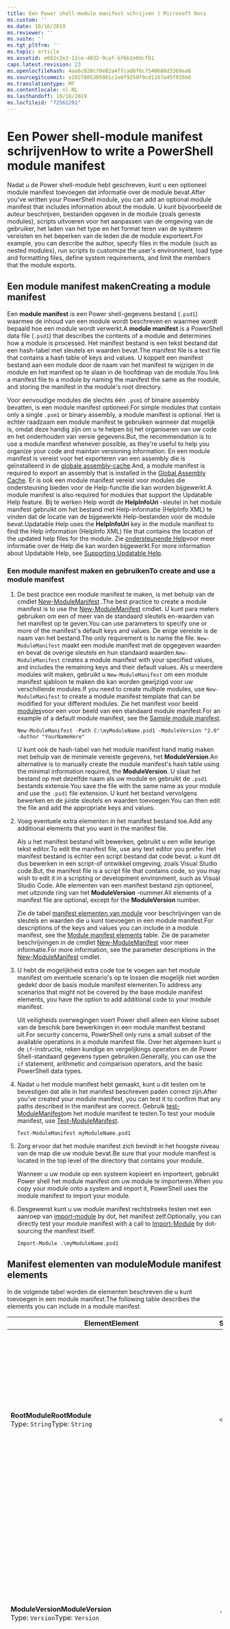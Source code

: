 ```yaml
---
title: Een Power shell-module manifest schrijven | Microsoft Docs
ms.custom: ''
ms.date: 10/16/2019
ms.reviewer: ''
ms.suite: ''
ms.tgt_pltfrm: ''
ms.topic: article
ms.assetid: e082c2e3-12ce-4032-9caf-bf6b2e0dcf81
caps.latest.revision: 23
ms.openlocfilehash: 4aa6c020cf0e82a4ffcad6f6c7540688d3369aa6
ms.sourcegitcommit: e1027805385081c2e6f9250f9cd1167a45f035b0
ms.translationtype: MT
ms.contentlocale: nl-NL
ms.lasthandoff: 10/18/2019
ms.locfileid: "72561291"
---
```

# <a name="how-to-write-a-powershell-module-manifest"></a><span data-ttu-id="08647-102">Een Power shell-module manifest schrijven</span><span class="sxs-lookup"><span data-stu-id="08647-102">How to write a PowerShell module manifest</span></span>

<span data-ttu-id="08647-103">Nadat u de Power shell-module hebt geschreven, kunt u een optioneel module manifest toevoegen dat informatie over de module bevat.</span><span class="sxs-lookup"><span data-stu-id="08647-103">After you've written your PowerShell module, you can add an optional module manifest that includes information about the module.</span></span> <span data-ttu-id="08647-104">U kunt bijvoorbeeld de auteur beschrijven, bestanden opgeven in de module (zoals geneste modules), scripts uitvoeren voor het aanpassen van de omgeving van de gebruiker, het laden van het type en het format teren van de systeem vereisten en het beperken van de leden die de module exporteert.</span><span class="sxs-lookup"><span data-stu-id="08647-104">For example, you can describe the author, specify files in the module (such as nested modules), run scripts to customize the user's environment, load type and formatting files, define system requirements, and limit the members that the module exports.</span></span>

## <a name="creating-a-module-manifest"></a><span data-ttu-id="08647-105">Een module manifest maken</span><span class="sxs-lookup"><span data-stu-id="08647-105">Creating a module manifest</span></span>

<span data-ttu-id="08647-106">Een **module manifest** is een Power shell-gegevens bestand (`.psd1`) waarmee de inhoud van een module wordt beschreven en waarmee wordt bepaald hoe een module wordt verwerkt.</span><span class="sxs-lookup"><span data-stu-id="08647-106">A **module manifest** is a PowerShell data file (`.psd1`) that describes the contents of a module and determines how a module is processed.</span></span> <span data-ttu-id="08647-107">Het manifest bestand is een tekst bestand dat een hash-tabel met sleutels en waarden bevat.</span><span class="sxs-lookup"><span data-stu-id="08647-107">The manifest file is a text file that contains a hash table of keys and values.</span></span> <span data-ttu-id="08647-108">U koppelt een manifest bestand aan een module door de naam van het manifest te wijzigen in de module en het manifest op te slaan in de hoofdmap van de module.</span><span class="sxs-lookup"><span data-stu-id="08647-108">You link a manifest file to a module by naming the manifest the same as the module, and storing the manifest in the module's root directory.</span></span>

<span data-ttu-id="08647-109">Voor eenvoudige modules die slechts één `.psm1` of binaire assembly bevatten, is een module manifest optioneel.</span><span class="sxs-lookup"><span data-stu-id="08647-109">For simple modules that contain only a single `.psm1` or binary assembly, a module manifest is optional.</span></span> <span data-ttu-id="08647-110">Het is echter raadzaam een module manifest te gebruiken wanneer dat mogelijk is, omdat deze handig zijn om u te helpen bij het organiseren van uw code en het onderhouden van versie gegevens.</span><span class="sxs-lookup"><span data-stu-id="08647-110">But, the recommendation is to use a module manifest whenever possible, as they're useful to help you organize your code and maintain versioning information.</span></span> <span data-ttu-id="08647-111">En een module manifest is vereist voor het exporteren van een assembly die is geïnstalleerd in de [globale assembly-cache](/dotnet/framework/app-domains/gac).</span><span class="sxs-lookup"><span data-stu-id="08647-111">And, a module manifest is required to export an assembly that is installed in the [Global Assembly Cache](/dotnet/framework/app-domains/gac).</span></span> <span data-ttu-id="08647-112">Er is ook een module manifest vereist voor modules die ondersteuning bieden voor de Help-functie die kan worden bijgewerkt.</span><span class="sxs-lookup"><span data-stu-id="08647-112">A module manifest is also required for modules that support the Updatable Help feature.</span></span> <span data-ttu-id="08647-113">Bij te werken Help wordt de **HelpInfoUri** -sleutel in het module manifest gebruikt om het bestand met Help-informatie (HelpInfo XML) te vinden dat de locatie van de bijgewerkte Help-bestanden voor de module bevat.</span><span class="sxs-lookup"><span data-stu-id="08647-113">Updatable Help uses the **HelpInfoUri** key in the module manifest to find the Help information (HelpInfo XML) file that contains the location of the updated help files for the module.</span></span> <span data-ttu-id="08647-114">Zie [ondersteunende Help](./supporting-updatable-help.md)voor meer informatie over de Help die kan worden bijgewerkt.</span><span class="sxs-lookup"><span data-stu-id="08647-114">For more information about Updatable Help, see [Supporting Updatable Help](./supporting-updatable-help.md).</span></span>

### <a name="to-create-and-use-a-module-manifest"></a><span data-ttu-id="08647-115">Een module manifest maken en gebruiken</span><span class="sxs-lookup"><span data-stu-id="08647-115">To create and use a module manifest</span></span>

1. <span data-ttu-id="08647-116">De best practice een module manifest te maken, is met behulp van de cmdlet [New-ModuleManifest](/powershell/module/Microsoft.PowerShell.Core/New-ModuleManifest) .</span><span class="sxs-lookup"><span data-stu-id="08647-116">The best practice to create a module manifest is to use the [New-ModuleManifest](/powershell/module/Microsoft.PowerShell.Core/New-ModuleManifest) cmdlet.</span></span> <span data-ttu-id="08647-117">U kunt para meters gebruiken om een of meer van de standaard sleutels en-waarden van het manifest op te geven.</span><span class="sxs-lookup"><span data-stu-id="08647-117">You can use parameters to specify one or more of the manifest's default keys and values.</span></span> <span data-ttu-id="08647-118">De enige vereiste is de naam van het bestand.</span><span class="sxs-lookup"><span data-stu-id="08647-118">The only requirement is to name the file.</span></span> <span data-ttu-id="08647-119">`New-ModuleManifest` maakt een module manifest met de opgegeven waarden en bevat de overige sleutels en hun standaard waarden.</span><span class="sxs-lookup"><span data-stu-id="08647-119">`New-ModuleManifest` creates a module manifest with your specified values, and includes the remaining keys and their default values.</span></span> <span data-ttu-id="08647-120">Als u meerdere modules wilt maken, gebruikt u `New-ModuleManifest` om een module manifest sjabloon te maken die kan worden gewijzigd voor uw verschillende modules.</span><span class="sxs-lookup"><span data-stu-id="08647-120">If you need to create multiple modules, use `New-ModuleManifest` to create a module manifest template that can be modified for your different modules.</span></span> <span data-ttu-id="08647-121">Zie het manifest voor beeld [modules](#sample-module-manifest)voor een voor beeld van een standaard module manifest.</span><span class="sxs-lookup"><span data-stu-id="08647-121">For an example of a default module manifest, see the [Sample module manifest](#sample-module-manifest).</span></span>

   `New-ModuleManifest -Path C:\myModuleName.psd1 -ModuleVersion "2.0" -Author "YourNameHere"`

   <span data-ttu-id="08647-122">U kunt ook de hash-tabel van het module manifest hand matig maken met behulp van de minimale vereiste gegevens, het **ModuleVersion**.</span><span class="sxs-lookup"><span data-stu-id="08647-122">An alternative is to manually create the module manifest's hash table using the minimal information required, the **ModuleVersion**.</span></span> <span data-ttu-id="08647-123">U slaat het bestand op met dezelfde naam als uw module en gebruikt de `.psd1` bestands extensie.</span><span class="sxs-lookup"><span data-stu-id="08647-123">You save the file with the same name as your module and use the `.psd1` file extension.</span></span> <span data-ttu-id="08647-124">U kunt het bestand vervolgens bewerken en de juiste sleutels en waarden toevoegen.</span><span class="sxs-lookup"><span data-stu-id="08647-124">You can then edit the file and add the appropriate keys and values.</span></span>

1. <span data-ttu-id="08647-125">Voeg eventuele extra elementen in het manifest bestand toe.</span><span class="sxs-lookup"><span data-stu-id="08647-125">Add any additional elements that you want in the manifest file.</span></span>

   <span data-ttu-id="08647-126">Als u het manifest bestand wilt bewerken, gebruikt u een wille keurige tekst editor.</span><span class="sxs-lookup"><span data-stu-id="08647-126">To edit the manifest file, use any text editor you prefer.</span></span> <span data-ttu-id="08647-127">Het manifest bestand is echter een script bestand dat code bevat. u kunt dit dus bewerken in een script-of ontwikkel omgeving, zoals Visual Studio code.</span><span class="sxs-lookup"><span data-stu-id="08647-127">But, the manifest file is a script file that contains code, so you may wish to edit it in a scripting or development environment, such as Visual Studio Code.</span></span> <span data-ttu-id="08647-128">Alle elementen van een manifest bestand zijn optioneel, met uitzonde ring van het **ModuleVersion** -nummer.</span><span class="sxs-lookup"><span data-stu-id="08647-128">All elements of a manifest file are optional, except for the **ModuleVersion** number.</span></span>

   <span data-ttu-id="08647-129">Zie de tabel [manifest elementen van module](#module-manifest-elements) voor beschrijvingen van de sleutels en waarden die u kunt toevoegen in een module manifest.</span><span class="sxs-lookup"><span data-stu-id="08647-129">For descriptions of the keys and values you can include in a module manifest, see the [Module manifest elements](#module-manifest-elements) table.</span></span> <span data-ttu-id="08647-130">Zie de parameter beschrijvingen in de cmdlet [New-ModuleManifest](/powershell/module/Microsoft.PowerShell.Core/New-ModuleManifest) voor meer informatie.</span><span class="sxs-lookup"><span data-stu-id="08647-130">For more information, see the parameter descriptions in the [New-ModuleManifest](/powershell/module/Microsoft.PowerShell.Core/New-ModuleManifest) cmdlet.</span></span>

1. <span data-ttu-id="08647-131">U hebt de mogelijkheid extra code toe te voegen aan het module manifest om eventuele scenario's op te lossen die mogelijk niet worden gedekt door de basis module manifest elementen.</span><span class="sxs-lookup"><span data-stu-id="08647-131">To address any scenarios that might not be covered by the base module manifest elements, you have the option to add additional code to your module manifest.</span></span>

   <span data-ttu-id="08647-132">Uit veiligheids overwegingen voert Power shell alleen een kleine subset van de beschik bare bewerkingen in een module manifest bestand uit.</span><span class="sxs-lookup"><span data-stu-id="08647-132">For security concerns, PowerShell only runs a small subset of the available operations in a module manifest file.</span></span> <span data-ttu-id="08647-133">Over het algemeen kunt u de `if`-instructie, reken kundige en vergelijkings operators en de Power Shell-standaard gegevens typen gebruiken.</span><span class="sxs-lookup"><span data-stu-id="08647-133">Generally, you can use the `if` statement, arithmetic and comparison operators, and the basic PowerShell data types.</span></span>

1. <span data-ttu-id="08647-134">Nadat u het module manifest hebt gemaakt, kunt u dit testen om te bevestigen dat alle in het manifest beschreven paden correct zijn.</span><span class="sxs-lookup"><span data-stu-id="08647-134">After you've created your module manifest, you can test it to confirm that any paths described in the manifest are correct.</span></span> <span data-ttu-id="08647-135">Gebruik [test-ModuleManifest](/powershell/module/Microsoft.PowerShell.Core/Test-ModuleManifest)om het module manifest te testen.</span><span class="sxs-lookup"><span data-stu-id="08647-135">To test your module manifest, use [Test-ModuleManifest](/powershell/module/Microsoft.PowerShell.Core/Test-ModuleManifest).</span></span>

   `Test-ModuleManifest myModuleName.psd1`

1. <span data-ttu-id="08647-136">Zorg ervoor dat het module manifest zich bevindt in het hoogste niveau van de map die uw module bevat.</span><span class="sxs-lookup"><span data-stu-id="08647-136">Be sure that your module manifest is located in the top level of the directory that contains your module.</span></span>

   <span data-ttu-id="08647-137">Wanneer u uw module op een systeem kopieert en importeert, gebruikt Power shell het module manifest om uw module te importeren.</span><span class="sxs-lookup"><span data-stu-id="08647-137">When you copy your module onto a system and import it, PowerShell uses the module manifest to import your module.</span></span>

1. <span data-ttu-id="08647-138">Desgewenst kunt u uw module manifest rechtstreeks testen met een aanroep van [import-module](/powershell/module/Microsoft.PowerShell.Core/Import-Module) by dot, het manifest zelf.</span><span class="sxs-lookup"><span data-stu-id="08647-138">Optionally, you can directly test your module manifest with a call to [Import-Module](/powershell/module/Microsoft.PowerShell.Core/Import-Module) by dot-sourcing the manifest itself.</span></span>

   `Import-Module .\myModuleName.psd1`

## <a name="module-manifest-elements"></a><span data-ttu-id="08647-139">Manifest elementen van module</span><span class="sxs-lookup"><span data-stu-id="08647-139">Module manifest elements</span></span>

<span data-ttu-id="08647-140">In de volgende tabel worden de elementen beschreven die u kunt toevoegen in een module manifest.</span><span class="sxs-lookup"><span data-stu-id="08647-140">The following table describes the elements you can include in a module manifest.</span></span>

|<span data-ttu-id="08647-141">Element</span><span class="sxs-lookup"><span data-stu-id="08647-141">Element</span></span>|<span data-ttu-id="08647-142">Standaardinstelling</span><span class="sxs-lookup"><span data-stu-id="08647-142">Default</span></span>|<span data-ttu-id="08647-143">Beschrijving</span><span class="sxs-lookup"><span data-stu-id="08647-143">Description</span></span>|
|-------------|-------------|-----------------|
|<span data-ttu-id="08647-144">**RootModule**</span><span class="sxs-lookup"><span data-stu-id="08647-144">**RootModule**</span></span><br /> <span data-ttu-id="08647-145">Type: `String`</span><span class="sxs-lookup"><span data-stu-id="08647-145">Type: `String`</span></span>|`<empty string>`|<span data-ttu-id="08647-146">Script module of binair module bestand dat is gekoppeld aan dit manifest.</span><span class="sxs-lookup"><span data-stu-id="08647-146">Script module or binary module file associated with this manifest.</span></span> <span data-ttu-id="08647-147">In eerdere versies van Power shell heet dit element de **ModuleToProcess**.</span><span class="sxs-lookup"><span data-stu-id="08647-147">Previous versions of PowerShell called this element the **ModuleToProcess**.</span></span><br /> <span data-ttu-id="08647-148">Mogelijke typen voor de hoofd module kunnen leeg zijn, waardoor een **manifest** module, de naam van een script module (`.psm1`) of de naam van een binaire module (`.exe` of `.dll`) wordt gemaakt.</span><span class="sxs-lookup"><span data-stu-id="08647-148">Possible types for the root module can be empty, which creates a **Manifest** module, the name of a script module (`.psm1`), or the name of a binary module (`.exe` or `.dll`).</span></span> <span data-ttu-id="08647-149">Als u de naam van een module manifest (`.psd1`) of een script bestand (`.ps1`) in dit element plaatst, treedt er een fout op.</span><span class="sxs-lookup"><span data-stu-id="08647-149">Placing the name of a module manifest (`.psd1`) or a script file (`.ps1`) in this element causes an error.</span></span> <br /> <span data-ttu-id="08647-150">Voorbeeld: `RootModule = 'ScriptModule.psm1'`</span><span class="sxs-lookup"><span data-stu-id="08647-150">Example: `RootModule = 'ScriptModule.psm1'`</span></span>|
|<span data-ttu-id="08647-151">**ModuleVersion**</span><span class="sxs-lookup"><span data-stu-id="08647-151">**ModuleVersion**</span></span><br /> <span data-ttu-id="08647-152">Type: `Version`</span><span class="sxs-lookup"><span data-stu-id="08647-152">Type: `Version`</span></span>|`'0.0.1'`|<span data-ttu-id="08647-153">Het versie nummer van deze module.</span><span class="sxs-lookup"><span data-stu-id="08647-153">Version number of this module.</span></span> <span data-ttu-id="08647-154">Als er geen waarde is opgegeven, gebruikt `New-ModuleManifest` de standaard instelling.</span><span class="sxs-lookup"><span data-stu-id="08647-154">If a value isn't specified, `New-ModuleManifest` uses the default.</span></span> <span data-ttu-id="08647-155">De teken reeks moet kunnen worden geconverteerd naar het type `Version` bijvoorbeeld `#.#.#.#.#`.</span><span class="sxs-lookup"><span data-stu-id="08647-155">The string must be able to convert to the type `Version` for example `#.#.#.#.#`.</span></span> <span data-ttu-id="08647-156">`Import-Module` laadt de eerste module die wordt gevonden op de **$PSModulePath** die overeenkomt met de naam en heeft ten minste als hoge a **ModuleVersion**, als de para meter **MinimumVersion** .</span><span class="sxs-lookup"><span data-stu-id="08647-156">`Import-Module` loads the first module it finds on the **$PSModulePath** that matches the name, and has at least as high a **ModuleVersion**, as the **MinimumVersion** parameter.</span></span> <span data-ttu-id="08647-157">Als u een specifieke versie wilt importeren, gebruikt u de para meter **RequiredVersion** van de `Import-Module`-cmdlet.</span><span class="sxs-lookup"><span data-stu-id="08647-157">To import a specific version, use the `Import-Module` cmdlet's **RequiredVersion** parameter.</span></span><br /> <span data-ttu-id="08647-158">Voorbeeld: `ModuleVersion = '1.0'`</span><span class="sxs-lookup"><span data-stu-id="08647-158">Example: `ModuleVersion = '1.0'`</span></span>|
|<span data-ttu-id="08647-159">**GPT**</span><span class="sxs-lookup"><span data-stu-id="08647-159">**GUID**</span></span><br /> <span data-ttu-id="08647-160">Type: `GUID`</span><span class="sxs-lookup"><span data-stu-id="08647-160">Type: `GUID`</span></span>|`'<GUID>'`|<span data-ttu-id="08647-161">ID die wordt gebruikt om deze module uniek te identificeren.</span><span class="sxs-lookup"><span data-stu-id="08647-161">ID used to uniquely identify this module.</span></span> <span data-ttu-id="08647-162">Als er geen waarde is opgegeven, `New-ModuleManifest` automatisch de waarde genereren.</span><span class="sxs-lookup"><span data-stu-id="08647-162">If a value isn't specified, `New-ModuleManifest` autogenerates the value.</span></span> <span data-ttu-id="08647-163">U kunt op dit moment geen module importeren op **GUID**.</span><span class="sxs-lookup"><span data-stu-id="08647-163">You can't currently import a module by **GUID**.</span></span> <br /> <span data-ttu-id="08647-164">Voorbeeld: `GUID = 'cfc45206-1e49-459d-a8ad-5b571ef94857'`</span><span class="sxs-lookup"><span data-stu-id="08647-164">Example: `GUID = 'cfc45206-1e49-459d-a8ad-5b571ef94857'`</span></span>|
|<span data-ttu-id="08647-165">**Lijsten**</span><span class="sxs-lookup"><span data-stu-id="08647-165">**Author**</span></span><br /> <span data-ttu-id="08647-166">Type: `String`</span><span class="sxs-lookup"><span data-stu-id="08647-166">Type: `String`</span></span>|`'<Current user>'`|<span data-ttu-id="08647-167">Auteur van deze module.</span><span class="sxs-lookup"><span data-stu-id="08647-167">Author of this module.</span></span> <span data-ttu-id="08647-168">Als er geen waarde is opgegeven, maakt `New-ModuleManifest` gebruik van de huidige gebruiker.</span><span class="sxs-lookup"><span data-stu-id="08647-168">If a value isn't specified, `New-ModuleManifest` uses the current user.</span></span> <br /> <span data-ttu-id="08647-169">Voorbeeld: `Author = 'AuthorNameHere'`</span><span class="sxs-lookup"><span data-stu-id="08647-169">Example: `Author = 'AuthorNameHere'`</span></span>|
|<span data-ttu-id="08647-170">**CompanyName**</span><span class="sxs-lookup"><span data-stu-id="08647-170">**CompanyName**</span></span><br /> <span data-ttu-id="08647-171">Type: `String`</span><span class="sxs-lookup"><span data-stu-id="08647-171">Type: `String`</span></span>|`'Unknown'`|<span data-ttu-id="08647-172">Bedrijf of leverancier van deze module.</span><span class="sxs-lookup"><span data-stu-id="08647-172">Company or vendor of this module.</span></span> <span data-ttu-id="08647-173">Als er geen waarde is opgegeven, gebruikt `New-ModuleManifest` de standaard instelling.</span><span class="sxs-lookup"><span data-stu-id="08647-173">If a value isn't specified, `New-ModuleManifest` uses the default.</span></span><br /> <span data-ttu-id="08647-174">Voorbeeld: `CompanyName = 'Fabrikam'`</span><span class="sxs-lookup"><span data-stu-id="08647-174">Example: `CompanyName = 'Fabrikam'`</span></span>|
|<span data-ttu-id="08647-175">**Gegevens**</span><span class="sxs-lookup"><span data-stu-id="08647-175">**Copyright**</span></span><br /> <span data-ttu-id="08647-176">Type: `String`</span><span class="sxs-lookup"><span data-stu-id="08647-176">Type: `String`</span></span>|`'(c) <Author>. All rights reserved.'`| <span data-ttu-id="08647-177">Copyright verklaring voor deze module.</span><span class="sxs-lookup"><span data-stu-id="08647-177">Copyright statement for this module.</span></span> <span data-ttu-id="08647-178">Als er geen waarde is opgegeven, gebruikt `New-ModuleManifest` de standaard instelling voor de huidige gebruiker als de `<Author>`.</span><span class="sxs-lookup"><span data-stu-id="08647-178">If a value isn't specified, `New-ModuleManifest` uses the default with the current user as the `<Author>`.</span></span> <span data-ttu-id="08647-179">Als u een auteur wilt opgeven, gebruikt u de para meter **Auteur** .</span><span class="sxs-lookup"><span data-stu-id="08647-179">To specify an author, use the **Author** parameter.</span></span> <br /> <span data-ttu-id="08647-180">Voorbeeld: `Copyright = '2019 AuthorName. All rights reserved.'`</span><span class="sxs-lookup"><span data-stu-id="08647-180">Example: `Copyright = '2019 AuthorName. All rights reserved.'`</span></span>|
|<span data-ttu-id="08647-181">**Beschrijving**</span><span class="sxs-lookup"><span data-stu-id="08647-181">**Description**</span></span><br /> <span data-ttu-id="08647-182">Type: `String`</span><span class="sxs-lookup"><span data-stu-id="08647-182">Type: `String`</span></span>|`<empty string>`|<span data-ttu-id="08647-183">Beschrijving van de functionaliteit van deze module.</span><span class="sxs-lookup"><span data-stu-id="08647-183">Description of the functionality provided by this module.</span></span><br /> <span data-ttu-id="08647-184">Voorbeeld: `Description = 'This is the module's description.'`</span><span class="sxs-lookup"><span data-stu-id="08647-184">Example: `Description = 'This is the module's description.'`</span></span>|
|<span data-ttu-id="08647-185">**PowerShellVersion**</span><span class="sxs-lookup"><span data-stu-id="08647-185">**PowerShellVersion**</span></span><br /> <span data-ttu-id="08647-186">Type: `Version`</span><span class="sxs-lookup"><span data-stu-id="08647-186">Type: `Version`</span></span>|`<empty string>`|<span data-ttu-id="08647-187">Minimale versie van de Power shell-engine die vereist is voor deze module.</span><span class="sxs-lookup"><span data-stu-id="08647-187">Minimum version of the PowerShell engine required by this module.</span></span> <span data-ttu-id="08647-188">Geldige waarden zijn 1,0, 2,0, 3,0, 4,0, 5,0, 5,1, 6 en 7.</span><span class="sxs-lookup"><span data-stu-id="08647-188">Valid values are 1.0, 2.0, 3.0, 4.0, 5.0, 5.1, 6, and 7.</span></span><br /> <span data-ttu-id="08647-189">Voorbeeld: `PowerShellVersion = '5.0'`</span><span class="sxs-lookup"><span data-stu-id="08647-189">Example: `PowerShellVersion = '5.0'`</span></span>|
|<span data-ttu-id="08647-190">**PowerShellHostName**</span><span class="sxs-lookup"><span data-stu-id="08647-190">**PowerShellHostName**</span></span><br /> <span data-ttu-id="08647-191">Type: `String`</span><span class="sxs-lookup"><span data-stu-id="08647-191">Type: `String`</span></span>|`<empty string>`|<span data-ttu-id="08647-192">De naam van de Power shell-host die is vereist voor deze module.</span><span class="sxs-lookup"><span data-stu-id="08647-192">Name of the PowerShell host required by this module.</span></span> <span data-ttu-id="08647-193">Deze naam wordt verschaft door Power shell.</span><span class="sxs-lookup"><span data-stu-id="08647-193">This name is provided by PowerShell.</span></span> <span data-ttu-id="08647-194">Als u de naam van een hostprogramma wilt zoeken, typt u in het programma: `$host.name`.</span><span class="sxs-lookup"><span data-stu-id="08647-194">To find the name of a host program, in the program, type: `$host.name`.</span></span><br /> <span data-ttu-id="08647-195">Voorbeeld: `PowerShellHostName = 'ConsoleHost'`</span><span class="sxs-lookup"><span data-stu-id="08647-195">Example: `PowerShellHostName = 'ConsoleHost'`</span></span>|
|<span data-ttu-id="08647-196">**PowerShellHostVersion**</span><span class="sxs-lookup"><span data-stu-id="08647-196">**PowerShellHostVersion**</span></span><br /> <span data-ttu-id="08647-197">Type: `Version`</span><span class="sxs-lookup"><span data-stu-id="08647-197">Type: `Version`</span></span>|`<empty string>`|<span data-ttu-id="08647-198">De minimale versie van de Power shell-host die is vereist voor deze module.</span><span class="sxs-lookup"><span data-stu-id="08647-198">Minimum version of the PowerShell host required by this module.</span></span><br /> <span data-ttu-id="08647-199">Voorbeeld: `PowerShellHostVersion = '2.0'`</span><span class="sxs-lookup"><span data-stu-id="08647-199">Example: `PowerShellHostVersion = '2.0'`</span></span>|
|<span data-ttu-id="08647-200">**DotNetFrameworkVersion**</span><span class="sxs-lookup"><span data-stu-id="08647-200">**DotNetFrameworkVersion**</span></span><br /> <span data-ttu-id="08647-201">Type: `Version`</span><span class="sxs-lookup"><span data-stu-id="08647-201">Type: `Version`</span></span>|`<empty string>`|<span data-ttu-id="08647-202">Mini maal vereiste versie van Microsoft .NET Framework dat is vereist voor deze module.</span><span class="sxs-lookup"><span data-stu-id="08647-202">Minimum version of Microsoft .NET Framework required by this module.</span></span> <span data-ttu-id="08647-203">Deze vereiste is alleen geldig voor de Power shell Desktop Edition, zoals Power shell 5,1.</span><span class="sxs-lookup"><span data-stu-id="08647-203">This prerequisite is valid for the PowerShell Desktop edition only, such as PowerShell 5.1.</span></span><br /> <span data-ttu-id="08647-204">Voorbeeld: `DotNetFrameworkVersion = '3.5'`</span><span class="sxs-lookup"><span data-stu-id="08647-204">Example: `DotNetFrameworkVersion = '3.5'`</span></span>|
|<span data-ttu-id="08647-205">**CLRVersion**</span><span class="sxs-lookup"><span data-stu-id="08647-205">**CLRVersion**</span></span><br /> <span data-ttu-id="08647-206">Type: `Version`</span><span class="sxs-lookup"><span data-stu-id="08647-206">Type: `Version`</span></span>|`<empty string>`|<span data-ttu-id="08647-207">De minimale versie van de Common Language Runtime (CLR) die vereist is voor deze module.</span><span class="sxs-lookup"><span data-stu-id="08647-207">Minimum version of the common language runtime (CLR) required by this module.</span></span> <span data-ttu-id="08647-208">Deze vereiste is alleen geldig voor de Power shell Desktop Edition, zoals Power shell 5,1.</span><span class="sxs-lookup"><span data-stu-id="08647-208">This prerequisite is valid for the PowerShell Desktop edition only, such as PowerShell 5.1.</span></span><br /> <span data-ttu-id="08647-209">Voorbeeld: `CLRVersion = '3.5'`</span><span class="sxs-lookup"><span data-stu-id="08647-209">Example: `CLRVersion = '3.5'`</span></span>|
|<span data-ttu-id="08647-210">**ProcessorArchitecture**</span><span class="sxs-lookup"><span data-stu-id="08647-210">**ProcessorArchitecture**</span></span><br /> <span data-ttu-id="08647-211">Type: `ProcessorArchitecture`</span><span class="sxs-lookup"><span data-stu-id="08647-211">Type: `ProcessorArchitecture`</span></span>|`<empty string>`|<span data-ttu-id="08647-212">De processor architectuur (geen, x86, amd64) die is vereist voor deze module.</span><span class="sxs-lookup"><span data-stu-id="08647-212">Processor architecture (None, X86, Amd64) required by this module.</span></span> <span data-ttu-id="08647-213">Geldige waarden zijn x86, AMD64, arm, IA64, MSIL en geen (onbekend of niet opgegeven).</span><span class="sxs-lookup"><span data-stu-id="08647-213">Valid values are x86, AMD64, Arm, IA64, MSIL, and None (unknown or unspecified).</span></span><br /> <span data-ttu-id="08647-214">Voorbeeld: `ProcessorArchitecture = 'x86'`</span><span class="sxs-lookup"><span data-stu-id="08647-214">Example: `ProcessorArchitecture = 'x86'`</span></span>|
|<span data-ttu-id="08647-215">**RequiredModules**</span><span class="sxs-lookup"><span data-stu-id="08647-215">**RequiredModules**</span></span><br /> <span data-ttu-id="08647-216">Type: `Object[]`</span><span class="sxs-lookup"><span data-stu-id="08647-216">Type: `Object[]`</span></span>|`@()`|<span data-ttu-id="08647-217">Modules die moeten worden geïmporteerd in de globale omgeving voordat deze module wordt geïmporteerd.</span><span class="sxs-lookup"><span data-stu-id="08647-217">Modules that must be imported into the global environment prior to importing this module.</span></span> <span data-ttu-id="08647-218">Hiermee worden alle modules geladen, tenzij deze al zijn geladen.</span><span class="sxs-lookup"><span data-stu-id="08647-218">This loads any modules listed unless they've already been loaded.</span></span> <span data-ttu-id="08647-219">Sommige modules kunnen bijvoorbeeld al zijn geladen door een andere module.</span><span class="sxs-lookup"><span data-stu-id="08647-219">For example, some modules may already be loaded by a different module.</span></span> <span data-ttu-id="08647-220">Het is mogelijk om een specifieke versie op te geven die moet worden geladen met behulp van `RequiredVersion` in plaats van `ModuleVersion`.</span><span class="sxs-lookup"><span data-stu-id="08647-220">It's possible to specify a specific version to load using `RequiredVersion` rather than `ModuleVersion`.</span></span> <span data-ttu-id="08647-221">Als `ModuleVersion` wordt gebruikt, wordt de nieuwste versie geladen die beschikbaar is, met een minimum van de opgegeven versie.</span><span class="sxs-lookup"><span data-stu-id="08647-221">When `ModuleVersion` is used it will load the newest version available with a minimum of the version specified.</span></span> <span data-ttu-id="08647-222">U kunt teken reeksen en hash-tabellen combi neren in de parameter waarde.</span><span class="sxs-lookup"><span data-stu-id="08647-222">You can combine strings and hash tables in the parameter value.</span></span><br /> <span data-ttu-id="08647-223">Voorbeeld: `RequiredModules = @("MyModule", @{ModuleName="MyDependentModule"; ModuleVersion="2.0"; GUID="cfc45206-1e49-459d-a8ad-5b571ef94857"})`</span><span class="sxs-lookup"><span data-stu-id="08647-223">Example: `RequiredModules = @("MyModule", @{ModuleName="MyDependentModule"; ModuleVersion="2.0"; GUID="cfc45206-1e49-459d-a8ad-5b571ef94857"})`</span></span><br /> <span data-ttu-id="08647-224">Voorbeeld: `RequiredModules = @("MyModule", @{ModuleName="MyDependentModule"; RequiredVersion="1.5"; GUID="cfc45206-1e49-459d-a8ad-5b571ef94857"})`</span><span class="sxs-lookup"><span data-stu-id="08647-224">Example: `RequiredModules = @("MyModule", @{ModuleName="MyDependentModule"; RequiredVersion="1.5"; GUID="cfc45206-1e49-459d-a8ad-5b571ef94857"})`</span></span>|
|<span data-ttu-id="08647-225">**RequiredAssemblies**</span><span class="sxs-lookup"><span data-stu-id="08647-225">**RequiredAssemblies**</span></span><br /> <span data-ttu-id="08647-226">Type: `String[]`</span><span class="sxs-lookup"><span data-stu-id="08647-226">Type: `String[]`</span></span>|`@()`|<span data-ttu-id="08647-227">Assembly's die moeten worden geladen voordat deze module wordt geïmporteerd.</span><span class="sxs-lookup"><span data-stu-id="08647-227">Assemblies that must be loaded prior to importing this module.</span></span> <span data-ttu-id="08647-228">Hiermee geeft u de namen van de assembly (`.dll`) op die de module vereist.</span><span class="sxs-lookup"><span data-stu-id="08647-228">Specifies the assembly (`.dll`) file names that the module requires.</span></span><br /> <span data-ttu-id="08647-229">Power shell laadt de opgegeven assembly's vóór het bijwerken van typen of indelingen, het importeren van geneste modules of het importeren van het module bestand dat is opgegeven in de waarde van de sleutel RootModule.</span><span class="sxs-lookup"><span data-stu-id="08647-229">PowerShell loads the specified assemblies before updating types or formats, importing nested modules, or importing the module file that is specified in the value of the RootModule key.</span></span> <span data-ttu-id="08647-230">Gebruik deze para meter om een lijst weer te geven van alle assembly's die de module vereist.</span><span class="sxs-lookup"><span data-stu-id="08647-230">Use this parameter to list all the assemblies that the module requires.</span></span><br /> <span data-ttu-id="08647-231">Voorbeeld: `RequiredAssemblies = @("assembly1.dll", "assembly2.dll", "assembly3.dll")`</span><span class="sxs-lookup"><span data-stu-id="08647-231">Example: `RequiredAssemblies = @("assembly1.dll", "assembly2.dll", "assembly3.dll")`</span></span>|
|<span data-ttu-id="08647-232">**ScriptsToProcess**</span><span class="sxs-lookup"><span data-stu-id="08647-232">**ScriptsToProcess**</span></span><br /> <span data-ttu-id="08647-233">Type: `String[]`</span><span class="sxs-lookup"><span data-stu-id="08647-233">Type: `String[]`</span></span>|`@()`|<span data-ttu-id="08647-234">Script bestanden (`.ps1`) die worden uitgevoerd in de sessie status van de aanroeper wanneer de module wordt geïmporteerd.</span><span class="sxs-lookup"><span data-stu-id="08647-234">Script (`.ps1`) files that are run in the caller's session state when the module is imported.</span></span> <span data-ttu-id="08647-235">Dit kan de algemene sessie status zijn of, voor geneste modules, de sessie status van een andere module.</span><span class="sxs-lookup"><span data-stu-id="08647-235">This could be the global session state or, for nested modules, the session state of another module.</span></span> <span data-ttu-id="08647-236">U kunt deze scripts gebruiken om een omgeving voor te bereiden net zoals u een aanmeldings script gebruikt.</span><span class="sxs-lookup"><span data-stu-id="08647-236">You can use these scripts to prepare an environment just as you might use a log in script.</span></span><br /> <span data-ttu-id="08647-237">Deze scripts worden uitgevoerd voordat een van de modules die worden vermeld in het manifest, worden geladen.</span><span class="sxs-lookup"><span data-stu-id="08647-237">These scripts are run before any of the modules listed in the manifest are loaded.</span></span> <br /> <span data-ttu-id="08647-238">Voorbeeld: `ScriptsToProcess = @("script1.ps1", "script2.ps1", "script3.ps1")`</span><span class="sxs-lookup"><span data-stu-id="08647-238">Example: `ScriptsToProcess = @("script1.ps1", "script2.ps1", "script3.ps1")`</span></span>|
|<span data-ttu-id="08647-239">**TypesToProcess**</span><span class="sxs-lookup"><span data-stu-id="08647-239">**TypesToProcess**</span></span><br /> <span data-ttu-id="08647-240">Type: `String[]`</span><span class="sxs-lookup"><span data-stu-id="08647-240">Type: `String[]`</span></span>|`@()`|<span data-ttu-id="08647-241">Type bestanden (`.ps1xml`) die moeten worden geladen bij het importeren van deze module.</span><span class="sxs-lookup"><span data-stu-id="08647-241">Type files (`.ps1xml`) to be loaded when importing this module.</span></span> <br /> <span data-ttu-id="08647-242">Voorbeeld: `TypesToProcess = @("type1.ps1xml", "type2.ps1xml", "type3.ps1xml")`</span><span class="sxs-lookup"><span data-stu-id="08647-242">Example: `TypesToProcess = @("type1.ps1xml", "type2.ps1xml", "type3.ps1xml")`</span></span>|
|<span data-ttu-id="08647-243">**FormatsToProcess**</span><span class="sxs-lookup"><span data-stu-id="08647-243">**FormatsToProcess**</span></span><br /> <span data-ttu-id="08647-244">Type: `String[]`</span><span class="sxs-lookup"><span data-stu-id="08647-244">Type: `String[]`</span></span>|`@()`|<span data-ttu-id="08647-245">Format-bestanden (`.ps1xml`) die moeten worden geladen bij het importeren van deze module.</span><span class="sxs-lookup"><span data-stu-id="08647-245">Format files (`.ps1xml`) to be loaded when importing this module.</span></span> <br /> <span data-ttu-id="08647-246">Voorbeeld: `FormatsToProcess = @("format1.ps1xml", "format2.ps1xml", "format3.ps1xml")`</span><span class="sxs-lookup"><span data-stu-id="08647-246">Example: `FormatsToProcess = @("format1.ps1xml", "format2.ps1xml", "format3.ps1xml")`</span></span>|
|<span data-ttu-id="08647-247">**NestedModules**</span><span class="sxs-lookup"><span data-stu-id="08647-247">**NestedModules**</span></span><br /> <span data-ttu-id="08647-248">Type: `Object[]`</span><span class="sxs-lookup"><span data-stu-id="08647-248">Type: `Object[]`</span></span>|`@()`|<span data-ttu-id="08647-249">Modules die moeten worden geïmporteerd als geneste modules van de module die is opgegeven in **RootModule** (alias:**ModuleToProcess**).</span><span class="sxs-lookup"><span data-stu-id="08647-249">Modules to import as nested modules of the module specified in **RootModule** (alias:**ModuleToProcess**).</span></span><br /> <span data-ttu-id="08647-250">Het toevoegen van een module naam aan dit element is vergelijkbaar met het aanroepen van `Import-Module` vanuit uw script of assembly-code.</span><span class="sxs-lookup"><span data-stu-id="08647-250">Adding a module name to this element is similar to calling `Import-Module` from within your script or assembly code.</span></span> <span data-ttu-id="08647-251">Het belangrijkste verschil met behulp van een manifest bestand is dat het eenvoudiger is om te zien wat u wilt laden.</span><span class="sxs-lookup"><span data-stu-id="08647-251">The main difference by using a manifest file is that it's easier to see what you're loading.</span></span> <span data-ttu-id="08647-252">En als een module niet kan worden geladen, hebt u de daad werkelijke module nog niet geladen.</span><span class="sxs-lookup"><span data-stu-id="08647-252">And, if a module fails to load, you will not yet have loaded your actual module.</span></span><br /> <span data-ttu-id="08647-253">Naast andere modules kunt u ook script bestanden (`.ps1`) hier laden.</span><span class="sxs-lookup"><span data-stu-id="08647-253">In addition to other modules, you may also load script (`.ps1`) files here.</span></span> <span data-ttu-id="08647-254">Deze bestanden worden uitgevoerd in de context van de hoofd module.</span><span class="sxs-lookup"><span data-stu-id="08647-254">These files will execute in the context of the root module.</span></span> <span data-ttu-id="08647-255">Dit komt overeen met puntjes het script in uw hoofd module.</span><span class="sxs-lookup"><span data-stu-id="08647-255">This is equivalent to dot sourcing the script in your root module.</span></span> <br /> <span data-ttu-id="08647-256">Voorbeeld: `NestedModules = @("script.ps1", @{ModuleName="MyModule"; ModuleVersion="1.0.0.0"; GUID="50cdb55f-5ab7-489f-9e94-4ec21ff51e59"})`</span><span class="sxs-lookup"><span data-stu-id="08647-256">Example: `NestedModules = @("script.ps1", @{ModuleName="MyModule"; ModuleVersion="1.0.0.0"; GUID="50cdb55f-5ab7-489f-9e94-4ec21ff51e59"})`</span></span>|
|<span data-ttu-id="08647-257">**FunctionsToExport**</span><span class="sxs-lookup"><span data-stu-id="08647-257">**FunctionsToExport**</span></span><br /> <span data-ttu-id="08647-258">Type: `String[]`</span><span class="sxs-lookup"><span data-stu-id="08647-258">Type: `String[]`</span></span>|`@()`|<span data-ttu-id="08647-259">Hiermee geeft u de functies voor het exporteren van deze module, voor de beste prestaties, het gebruik van geen joker tekens en het verwijderen van de vermelding niet. gebruik een lege matrix als er geen functies zijn om te exporteren.</span><span class="sxs-lookup"><span data-stu-id="08647-259">Specifies the functions to export from this module, for best performance, do not use wildcards and do not delete the entry, use an empty array if there are no functions to export.</span></span> <span data-ttu-id="08647-260">Standaard worden er geen functies geëxporteerd.</span><span class="sxs-lookup"><span data-stu-id="08647-260">By default, no functions are exported.</span></span> <span data-ttu-id="08647-261">U kunt deze sleutel gebruiken om de functies weer te geven die door de module worden geëxporteerd.</span><span class="sxs-lookup"><span data-stu-id="08647-261">You can use this key to list the functions that are exported by the module.</span></span><br /> <span data-ttu-id="08647-262">De module exporteert de functies naar de sessie status van de oproepende functie.</span><span class="sxs-lookup"><span data-stu-id="08647-262">The module exports the functions to the caller's session state.</span></span> <span data-ttu-id="08647-263">De sessie status van de oproepende functie kan de algemene sessie status zijn of, voor geneste modules, de sessie status van een andere module.</span><span class="sxs-lookup"><span data-stu-id="08647-263">The caller's session state can be the global session state or, for nested modules, the session state of another module.</span></span> <span data-ttu-id="08647-264">Bij het koppelen van geneste modules worden alle functies die worden geëxporteerd door een geneste module, geëxporteerd naar de algemene sessie status, tenzij een module in de keten de functie beperkt met behulp van de **FunctionsToExport** -sleutel.</span><span class="sxs-lookup"><span data-stu-id="08647-264">When chaining nested modules, all functions that are exported by a nested module will be exported to the global session state unless a module in the chain restricts the function by using the **FunctionsToExport** key.</span></span><br /> <span data-ttu-id="08647-265">Als het manifest aliassen voor de functies exporteert, kan met deze sleutel functies worden verwijderd waarvan de aliassen worden weer gegeven in de **AliasesToExport** -sleutel, maar deze sleutel kan geen functie aliassen toevoegen aan de lijst.</span><span class="sxs-lookup"><span data-stu-id="08647-265">If the manifest exports aliases for the functions, this key can remove functions whose aliases are listed in the **AliasesToExport** key, but this key cannot add function aliases to the list.</span></span> <br /> <span data-ttu-id="08647-266">Voorbeeld: `FunctionsToExport = @("function1", "function2", "function3")`</span><span class="sxs-lookup"><span data-stu-id="08647-266">Example: `FunctionsToExport = @("function1", "function2", "function3")`</span></span>|
|<span data-ttu-id="08647-267">**CmdletsToExport**</span><span class="sxs-lookup"><span data-stu-id="08647-267">**CmdletsToExport**</span></span><br /> <span data-ttu-id="08647-268">Type: `String[]`</span><span class="sxs-lookup"><span data-stu-id="08647-268">Type: `String[]`</span></span>|`@()`|<span data-ttu-id="08647-269">Hiermee geeft u de cmdlets op die vanuit deze module moeten worden geëxporteerd. voor de beste prestaties moet u geen joker tekens gebruiken en de vermelding niet verwijderen. gebruik een lege matrix als er geen cmdlets zijn om te exporteren.</span><span class="sxs-lookup"><span data-stu-id="08647-269">Specifies the cmdlets to export from this module, for best performance, do not use wildcards and do not delete the entry, use an empty array if there are no cmdlets to export.</span></span> <span data-ttu-id="08647-270">Standaard worden er geen cmdlets geëxporteerd.</span><span class="sxs-lookup"><span data-stu-id="08647-270">By default, no cmdlets are exported.</span></span> <span data-ttu-id="08647-271">U kunt deze sleutel gebruiken om de cmdlets weer te geven die door de module worden geëxporteerd.</span><span class="sxs-lookup"><span data-stu-id="08647-271">You can use this key to list the cmdlets that are exported by the module.</span></span><br /> <span data-ttu-id="08647-272">De sessie status van de oproepende functie kan de algemene sessie status zijn of, voor geneste modules, de sessie status van een andere module.</span><span class="sxs-lookup"><span data-stu-id="08647-272">The caller's session state can be the global session state or, for nested modules, the session state of another module.</span></span> <span data-ttu-id="08647-273">Wanneer u geneste modules koppelt, worden alle cmdlets die worden geëxporteerd door een geneste module geëxporteerd naar de algemene sessie status, tenzij een module in de keten de cmdlet beperkt met behulp van de **CmdletsToExport** -sleutel.</span><span class="sxs-lookup"><span data-stu-id="08647-273">When you're chaining nested modules, all cmdlets that are exported by a nested module will be exported to the global session state unless a module in the chain restricts the cmdlet by using the **CmdletsToExport** key.</span></span><br /> <span data-ttu-id="08647-274">Als het manifest aliassen voor de cmdlets exporteert, kan met deze sleutel cmdlets worden verwijderd waarvan de aliassen worden vermeld in de **AliasesToExport** -sleutel, maar deze sleutel kan geen cmdlet-aliassen toevoegen aan de lijst.</span><span class="sxs-lookup"><span data-stu-id="08647-274">If the manifest exports aliases for the cmdlets, this key can remove cmdlets whose aliases are listed in the **AliasesToExport** key, but this key cannot add cmdlet aliases to the list.</span></span> <br /> <span data-ttu-id="08647-275">Voorbeeld: `CmdletsToExport = @("Get-MyCmdlet", "Set-MyCmdlet", "Test-MyCmdlet")`</span><span class="sxs-lookup"><span data-stu-id="08647-275">Example: `CmdletsToExport = @("Get-MyCmdlet", "Set-MyCmdlet", "Test-MyCmdlet")`</span></span>|
|<span data-ttu-id="08647-276">**VariablesToExport**</span><span class="sxs-lookup"><span data-stu-id="08647-276">**VariablesToExport**</span></span><br /> <span data-ttu-id="08647-277">Type: `String[]`</span><span class="sxs-lookup"><span data-stu-id="08647-277">Type: `String[]`</span></span>|`'*'`|<span data-ttu-id="08647-278">Hiermee geeft u de variabelen op die de module exporteert naar de sessie status van de aanroeper.</span><span class="sxs-lookup"><span data-stu-id="08647-278">Specifies the variables that the module exports to the caller's session state.</span></span> <span data-ttu-id="08647-279">Joker tekens zijn toegestaan.</span><span class="sxs-lookup"><span data-stu-id="08647-279">Wildcard characters are permitted.</span></span> <span data-ttu-id="08647-280">Standaard worden alle variabelen (`'*'`) geëxporteerd.</span><span class="sxs-lookup"><span data-stu-id="08647-280">By default, all variables (`'*'`) are exported.</span></span> <span data-ttu-id="08647-281">U kunt deze sleutel gebruiken om de variabelen te beperken die door de module worden geëxporteerd.</span><span class="sxs-lookup"><span data-stu-id="08647-281">You can use this key to restrict the variables that are exported by the module.</span></span><br /> <span data-ttu-id="08647-282">De sessie status van de oproepende functie kan de algemene sessie status zijn of, voor geneste modules, de sessie status van een andere module.</span><span class="sxs-lookup"><span data-stu-id="08647-282">The caller's session state can be the global session state or, for nested modules, the session state of another module.</span></span> <span data-ttu-id="08647-283">Wanneer u geneste modules koppelt, worden alle variabelen die worden geëxporteerd door een geneste module, geëxporteerd naar de globale sessie status, tenzij een module in de keten de variabele beperkt door gebruik te maken van de **VariablesToExport** -sleutel.</span><span class="sxs-lookup"><span data-stu-id="08647-283">When you are chaining nested modules, all variables that are exported by a nested module will be exported to the global session state unless a module in the chain restricts the variable by using the **VariablesToExport** key.</span></span><br /> <span data-ttu-id="08647-284">Als het manifest ook aliassen voor de variabelen exporteert, kan deze sleutel variabelen verwijderen waarvan de aliassen worden weer gegeven in de **AliasesToExport** -sleutel, maar met deze sleutel kunnen geen variabele aliassen aan de lijst worden toegevoegd.</span><span class="sxs-lookup"><span data-stu-id="08647-284">If the manifest also exports aliases for the variables, this key can remove variables whose aliases are listed in the **AliasesToExport** key, but this key cannot add variable aliases to the list.</span></span> <br /> <span data-ttu-id="08647-285">Voorbeeld: `VariablesToExport = @('$MyVariable1', '$MyVariable2', '$MyVariable3')`</span><span class="sxs-lookup"><span data-stu-id="08647-285">Example: `VariablesToExport = @('$MyVariable1', '$MyVariable2', '$MyVariable3')`</span></span>|
|<span data-ttu-id="08647-286">**AliasesToExport**</span><span class="sxs-lookup"><span data-stu-id="08647-286">**AliasesToExport**</span></span><br /> <span data-ttu-id="08647-287">Type: `String[]`</span><span class="sxs-lookup"><span data-stu-id="08647-287">Type: `String[]`</span></span>|`@()`|<span data-ttu-id="08647-288">Hiermee geeft u de aliassen op die vanuit deze module moeten worden geëxporteerd. voor de beste prestaties moet u geen joker tekens gebruiken en de vermelding niet verwijderen. gebruik een lege matrix als er geen aliassen zijn om te exporteren.</span><span class="sxs-lookup"><span data-stu-id="08647-288">Specifies the aliases to export from this module, for best performance, do not use wildcards and do not delete the entry, use an empty array if there are no aliases to export.</span></span> <span data-ttu-id="08647-289">Standaard worden er geen aliassen geëxporteerd.</span><span class="sxs-lookup"><span data-stu-id="08647-289">By default, no aliases are exported.</span></span> <span data-ttu-id="08647-290">U kunt deze sleutel gebruiken om de aliassen weer te geven die door de module worden geëxporteerd.</span><span class="sxs-lookup"><span data-stu-id="08647-290">You can use this key to list the aliases that are exported by the module.</span></span><br /> <span data-ttu-id="08647-291">De module exporteert de aliassen naar de sessie status van de aanroeper.</span><span class="sxs-lookup"><span data-stu-id="08647-291">The module exports the aliases to caller's session state.</span></span> <span data-ttu-id="08647-292">De sessie status van de oproepende functie kan de algemene sessie status zijn of, voor geneste modules, de sessie status van een andere module.</span><span class="sxs-lookup"><span data-stu-id="08647-292">The caller's session state can be the global session state or, for nested modules, the session state of another module.</span></span> <span data-ttu-id="08647-293">Wanneer u geneste modules koppelt, worden alle aliassen die worden geëxporteerd door een geneste module uiteindelijk geëxporteerd naar de status van de globale sessie, tenzij een module in de keten de alias beperkt met behulp van de **AliasesToExport** -sleutel.</span><span class="sxs-lookup"><span data-stu-id="08647-293">When you are chaining nested modules, all aliases that are exported by a nested module will be ultimately exported to the global session state unless a module in the chain restricts the alias by using the **AliasesToExport** key.</span></span> <br /> <span data-ttu-id="08647-294">Voorbeeld: `AliasesToExport = @("MyAlias1", "MyAlias2", "MyAlias3")`</span><span class="sxs-lookup"><span data-stu-id="08647-294">Example: `AliasesToExport = @("MyAlias1", "MyAlias2", "MyAlias3")`</span></span>|
|<span data-ttu-id="08647-295">**DscResourcesToExport**</span><span class="sxs-lookup"><span data-stu-id="08647-295">**DscResourcesToExport**</span></span><br /> <span data-ttu-id="08647-296">Type: `String[]`</span><span class="sxs-lookup"><span data-stu-id="08647-296">Type: `String[]`</span></span>|`@()`|<span data-ttu-id="08647-297">Hiermee geeft u DSC-resources op die vanuit deze module moeten worden geëxporteerd.</span><span class="sxs-lookup"><span data-stu-id="08647-297">Specifies DSC resources to export from this module.</span></span> <span data-ttu-id="08647-298">Joker tekens zijn toegestaan.</span><span class="sxs-lookup"><span data-stu-id="08647-298">Wildcards are permitted.</span></span> <br /> <span data-ttu-id="08647-299">Voorbeeld: `DscResourcesToExport = @("DscResource1", "DscResource2", "DscResource3")`</span><span class="sxs-lookup"><span data-stu-id="08647-299">Example: `DscResourcesToExport = @("DscResource1", "DscResource2", "DscResource3")`</span></span>|
|<span data-ttu-id="08647-300">**ModuleList**</span><span class="sxs-lookup"><span data-stu-id="08647-300">**ModuleList**</span></span><br /> <span data-ttu-id="08647-301">Type: `Object[]`</span><span class="sxs-lookup"><span data-stu-id="08647-301">Type: `Object[]`</span></span>|`@()`|<span data-ttu-id="08647-302">Hiermee geeft u alle modules op die zijn verpakt met deze module.</span><span class="sxs-lookup"><span data-stu-id="08647-302">Specifies all the modules that are packaged with this module.</span></span> <span data-ttu-id="08647-303">Deze modules kunnen worden ingevoerd op naam, met behulp van een door komma's gescheiden teken reeks of als een hash-tabel met de sleutels **module** en **GUID** .</span><span class="sxs-lookup"><span data-stu-id="08647-303">These modules can be entered by name, using a comma-separated string, or as a hash table with **ModuleName** and **GUID** keys.</span></span> <span data-ttu-id="08647-304">De hash-tabel kan ook een optionele **ModuleVersion** -sleutel hebben.</span><span class="sxs-lookup"><span data-stu-id="08647-304">The hash table can also have an optional **ModuleVersion** key.</span></span> <span data-ttu-id="08647-305">De **ModuleList** -sleutel is ontworpen om te fungeren als een module-inventarisatie.</span><span class="sxs-lookup"><span data-stu-id="08647-305">The **ModuleList** key is designed to act as a module inventory.</span></span> <span data-ttu-id="08647-306">Deze modules worden niet automatisch verwerkt.</span><span class="sxs-lookup"><span data-stu-id="08647-306">These modules are not automatically processed.</span></span> <br /> <span data-ttu-id="08647-307">Voorbeeld: `ModuleList = @("SampleModule", "MyModule", @{ModuleName="MyModule"; ModuleVersion="1.0.0.0"; GUID="50cdb55f-5ab7-489f-9e94-4ec21ff51e59"})`</span><span class="sxs-lookup"><span data-stu-id="08647-307">Example: `ModuleList = @("SampleModule", "MyModule", @{ModuleName="MyModule"; ModuleVersion="1.0.0.0"; GUID="50cdb55f-5ab7-489f-9e94-4ec21ff51e59"})`</span></span>|
|<span data-ttu-id="08647-308">**File List**</span><span class="sxs-lookup"><span data-stu-id="08647-308">**FileList**</span></span><br /> <span data-ttu-id="08647-309">Type: `String[]`</span><span class="sxs-lookup"><span data-stu-id="08647-309">Type: `String[]`</span></span>|`@()`|<span data-ttu-id="08647-310">Een lijst met alle bestanden die bij deze module zijn verpakt.</span><span class="sxs-lookup"><span data-stu-id="08647-310">List of all files packaged with this module.</span></span> <span data-ttu-id="08647-311">Net als bij **ModuleList**is **File List** een inventarisatie lijst en wordt niet anderszins verwerkt.</span><span class="sxs-lookup"><span data-stu-id="08647-311">As with **ModuleList**, **FileList** is an inventory list, and isn't otherwise processed.</span></span> <br /> <span data-ttu-id="08647-312">Voorbeeld: `FileList = @("File1", "File2", "File3")`</span><span class="sxs-lookup"><span data-stu-id="08647-312">Example: `FileList = @("File1", "File2", "File3")`</span></span>|
|<span data-ttu-id="08647-313">**PrivateData**</span><span class="sxs-lookup"><span data-stu-id="08647-313">**PrivateData**</span></span><br /> <span data-ttu-id="08647-314">Type: `Object`</span><span class="sxs-lookup"><span data-stu-id="08647-314">Type: `Object`</span></span>|`@{...}`|<span data-ttu-id="08647-315">Hiermee geeft u alle persoonlijke gegevens op die moeten worden door gegeven aan de hoofd module die is opgegeven door de **RootModule** -sleutel (alias: **ModuleToProcess**).</span><span class="sxs-lookup"><span data-stu-id="08647-315">Specifies any private data that needs to be passed to the root module specified by the **RootModule** (alias: **ModuleToProcess**) key.</span></span> <span data-ttu-id="08647-316">**PrivateData** is een hash-tabel die verschillende elementen omvat **: Tags**, **LicenseUri**, **ProjectURI**, **IconUri**, **ReleaseNotes**, **Prerelease**, **RequireLicenseAcceptance**en  **ExternalModuleDependencies**.</span><span class="sxs-lookup"><span data-stu-id="08647-316">**PrivateData** is a hash table that comprises several elements: **Tags**, **LicenseUri**, **ProjectURI**, **IconUri**, **ReleaseNotes**, **Prerelease**, **RequireLicenseAcceptance**, and **ExternalModuleDependencies**.</span></span> |
|<span data-ttu-id="08647-317">**Tags**</span><span class="sxs-lookup"><span data-stu-id="08647-317">**Tags**</span></span> <br /> <span data-ttu-id="08647-318">Type: `String[]`</span><span class="sxs-lookup"><span data-stu-id="08647-318">Type: `String[]`</span></span> |`@()`| <span data-ttu-id="08647-319">Tags helpen bij het detecteren van modules in online galerieën.</span><span class="sxs-lookup"><span data-stu-id="08647-319">Tags help with module discovery in online galleries.</span></span> <br /> <span data-ttu-id="08647-320">Voorbeeld: `Tags = "PackageManagement", "PowerShell", "Manifest"`</span><span class="sxs-lookup"><span data-stu-id="08647-320">Example: `Tags = "PackageManagement", "PowerShell", "Manifest"`</span></span>|
|<span data-ttu-id="08647-321">**LicenseUri**</span><span class="sxs-lookup"><span data-stu-id="08647-321">**LicenseUri**</span></span><br /> <span data-ttu-id="08647-322">Type: `Uri`</span><span class="sxs-lookup"><span data-stu-id="08647-322">Type: `Uri`</span></span> |`<empty string>`| <span data-ttu-id="08647-323">Een URL naar de licentie voor deze module.</span><span class="sxs-lookup"><span data-stu-id="08647-323">A URL to the license for this module.</span></span> <br /> <span data-ttu-id="08647-324">Voorbeeld: `LicenseUri = 'https://www.contoso.com/license'`</span><span class="sxs-lookup"><span data-stu-id="08647-324">Example: `LicenseUri = 'https://www.contoso.com/license'`</span></span>|
|<span data-ttu-id="08647-325">**ProjectUri**</span><span class="sxs-lookup"><span data-stu-id="08647-325">**ProjectUri**</span></span><br /> <span data-ttu-id="08647-326">Type: `Uri`</span><span class="sxs-lookup"><span data-stu-id="08647-326">Type: `Uri`</span></span> |`<empty string>`| <span data-ttu-id="08647-327">Een URL naar de hoofd website voor dit project.</span><span class="sxs-lookup"><span data-stu-id="08647-327">A URL to the main website for this project.</span></span> <br /> <span data-ttu-id="08647-328">Voorbeeld: `ProjectUri = 'https://www.contoso.com/project'`</span><span class="sxs-lookup"><span data-stu-id="08647-328">Example: `ProjectUri = 'https://www.contoso.com/project'`</span></span>|
|<span data-ttu-id="08647-329">**IconUri**</span><span class="sxs-lookup"><span data-stu-id="08647-329">**IconUri**</span></span><br /> <span data-ttu-id="08647-330">Type: `Uri`</span><span class="sxs-lookup"><span data-stu-id="08647-330">Type: `Uri`</span></span> |`<empty string>`| <span data-ttu-id="08647-331">Een URL naar een pictogram dat deze module vertegenwoordigt.</span><span class="sxs-lookup"><span data-stu-id="08647-331">A URL to an icon representing this module.</span></span> <br /> <span data-ttu-id="08647-332">Voorbeeld: `IconUri = 'https://www.contoso.com/icons/icon.png'`</span><span class="sxs-lookup"><span data-stu-id="08647-332">Example: `IconUri = 'https://www.contoso.com/icons/icon.png'`</span></span>|
|<span data-ttu-id="08647-333">**ReleaseNotes**</span><span class="sxs-lookup"><span data-stu-id="08647-333">**ReleaseNotes**</span></span><br /> <span data-ttu-id="08647-334">Type: `String`</span><span class="sxs-lookup"><span data-stu-id="08647-334">Type: `String`</span></span> |`<empty string>`| <span data-ttu-id="08647-335">Specificeert de release opmerkingen van de module.</span><span class="sxs-lookup"><span data-stu-id="08647-335">Specifies the module's release notes.</span></span> <br /> <span data-ttu-id="08647-336">Voorbeeld: `ReleaseNotes = 'The release notes provide information about the module.`</span><span class="sxs-lookup"><span data-stu-id="08647-336">Example: `ReleaseNotes = 'The release notes provide information about the module.`</span></span>|
|<span data-ttu-id="08647-337">**PreRelease**</span><span class="sxs-lookup"><span data-stu-id="08647-337">**PreRelease**</span></span><br /> <span data-ttu-id="08647-338">Type: `String`</span><span class="sxs-lookup"><span data-stu-id="08647-338">Type: `String`</span></span> |`<empty string>`| <span data-ttu-id="08647-339">Deze para meter is toegevoegd in Power shell 7.</span><span class="sxs-lookup"><span data-stu-id="08647-339">This parameter was added in PowerShell 7.</span></span> <span data-ttu-id="08647-340">Een **Prerelease** -teken reeks waarmee de module wordt geïdentificeerd als een voorlopige versie in online galerieën.</span><span class="sxs-lookup"><span data-stu-id="08647-340">A **PreRelease** string that identifies the module as a prerelease version in online galleries.</span></span> <br /> <span data-ttu-id="08647-341">Voorbeeld: `PreRelease = 'This module is a prerelease version.`</span><span class="sxs-lookup"><span data-stu-id="08647-341">Example: `PreRelease = 'This module is a prerelease version.`</span></span>|
|<span data-ttu-id="08647-342">**RequireLicenseAcceptance**</span><span class="sxs-lookup"><span data-stu-id="08647-342">**RequireLicenseAcceptance**</span></span><br /> <span data-ttu-id="08647-343">Type: `Boolean`</span><span class="sxs-lookup"><span data-stu-id="08647-343">Type: `Boolean`</span></span>|`$true`| <span data-ttu-id="08647-344">Deze para meter is toegevoegd in Power shell 7.</span><span class="sxs-lookup"><span data-stu-id="08647-344">This parameter was added in PowerShell 7.</span></span> <span data-ttu-id="08647-345">Markering om aan te geven of voor de module expliciete gebruikers acceptatie is vereist voor installeren, bijwerken of opslaan.</span><span class="sxs-lookup"><span data-stu-id="08647-345">Flag to indicate whether the module requires explicit user acceptance for install, update, or save.</span></span> <br /> <span data-ttu-id="08647-346">Voorbeeld: `RequireLicenseAcceptance = $false`</span><span class="sxs-lookup"><span data-stu-id="08647-346">Example: `RequireLicenseAcceptance = $false`</span></span>|
|<span data-ttu-id="08647-347">**ExternalModuleDependencies**</span><span class="sxs-lookup"><span data-stu-id="08647-347">**ExternalModuleDependencies**</span></span><br /> <span data-ttu-id="08647-348">Type: `String[]`</span><span class="sxs-lookup"><span data-stu-id="08647-348">Type: `String[]`</span></span> |`@()`| <span data-ttu-id="08647-349">Deze para meter is toegevoegd in Power shell 7.</span><span class="sxs-lookup"><span data-stu-id="08647-349">This parameter was added in PowerShell 7.</span></span> <span data-ttu-id="08647-350">Een lijst met externe modules waarvan deze module afhankelijk is.</span><span class="sxs-lookup"><span data-stu-id="08647-350">A list of external modules that this module is dependent upon.</span></span> <br /> <span data-ttu-id="08647-351">Voorbeeld: `ExternalModuleDependencies =  @("ExtModule1", "ExtModule2", "ExtModule3")`</span><span class="sxs-lookup"><span data-stu-id="08647-351">Example: `ExternalModuleDependencies =  @("ExtModule1", "ExtModule2", "ExtModule3")`</span></span>|
|<span data-ttu-id="08647-352">**HelpInfoURI**</span><span class="sxs-lookup"><span data-stu-id="08647-352">**HelpInfoURI**</span></span><br /> <span data-ttu-id="08647-353">Type: `String`</span><span class="sxs-lookup"><span data-stu-id="08647-353">Type: `String`</span></span>|`<empty string>`|<span data-ttu-id="08647-354">HelpInfo-URI van deze module.</span><span class="sxs-lookup"><span data-stu-id="08647-354">HelpInfo URI of this module.</span></span> <br /> <span data-ttu-id="08647-355">Voorbeeld: `HelpInfoURI = 'https://www.contoso.com/help'`</span><span class="sxs-lookup"><span data-stu-id="08647-355">Example: `HelpInfoURI = 'https://www.contoso.com/help'`</span></span>|
|<span data-ttu-id="08647-356">**DefaultCommandPrefix**</span><span class="sxs-lookup"><span data-stu-id="08647-356">**DefaultCommandPrefix**</span></span><br /> <span data-ttu-id="08647-357">Type: `String`</span><span class="sxs-lookup"><span data-stu-id="08647-357">Type: `String`</span></span>|`<empty string>`|<span data-ttu-id="08647-358">Standaard voorvoegsel voor opdrachten die vanuit deze module worden geëxporteerd.</span><span class="sxs-lookup"><span data-stu-id="08647-358">Default prefix for commands exported from this module.</span></span> <span data-ttu-id="08647-359">Het standaard voorvoegsel negeren met behulp van `Import-Module -Prefix`.</span><span class="sxs-lookup"><span data-stu-id="08647-359">Override the default prefix using `Import-Module -Prefix`.</span></span> <br /> <span data-ttu-id="08647-360">Voorbeeld: `DefaultCommandPrefix = 'My'`</span><span class="sxs-lookup"><span data-stu-id="08647-360">Example: `DefaultCommandPrefix = 'My'`</span></span>|

## <a name="sample-module-manifest"></a><span data-ttu-id="08647-361">Voor beeld-module manifest</span><span class="sxs-lookup"><span data-stu-id="08647-361">Sample module manifest</span></span>

<span data-ttu-id="08647-362">Het volgende voor beeld-module manifest is gemaakt met `New-ModuleManifest` in Power shell 7 en bevat de standaard sleutels en-waarden.</span><span class="sxs-lookup"><span data-stu-id="08647-362">The following sample module manifest was created with `New-ModuleManifest` in PowerShell 7 and contains the default keys and values.</span></span>

```powershell
#
# Module manifest for module 'SampleModuleManifest'
#
# Generated by: User01
#
# Generated on: 10/15/2019
#

@{

# Script module or binary module file associated with this manifest.
# RootModule = ''

# Version number of this module.
ModuleVersion = '0.0.1'

# Supported PSEditions
# CompatiblePSEditions = @()

# ID used to uniquely identify this module
GUID = 'b632e90c-df3d-4340-9f6c-3b832646bf87'

# Author of this module
Author = 'User01'

# Company or vendor of this module
CompanyName = 'Unknown'

# Copyright statement for this module
Copyright = '(c) User01. All rights reserved.'

# Description of the functionality provided by this module
# Description = ''

# Minimum version of the PowerShell engine required by this module
# PowerShellVersion = ''

# Name of the PowerShell host required by this module
# PowerShellHostName = ''

# Minimum version of the PowerShell host required by this module
# PowerShellHostVersion = ''

# Minimum version of Microsoft .NET Framework required by this module. This prerequisite is valid for the PowerShell Desktop edition only.
# DotNetFrameworkVersion = ''

# Minimum version of the common language runtime (CLR) required by this module. This prerequisite is valid for the PowerShell Desktop edition only.
# CLRVersion = ''

# Processor architecture (None, X86, Amd64) required by this module
# ProcessorArchitecture = ''

# Modules that must be imported into the global environment prior to importing this module
# RequiredModules = @()

# Assemblies that must be loaded prior to importing this module
# RequiredAssemblies = @()

# Script files (.ps1) that are run in the caller's environment prior to importing this module.
# ScriptsToProcess = @()

# Type files (.ps1xml) to be loaded when importing this module
# TypesToProcess = @()

# Format files (.ps1xml) to be loaded when importing this module
# FormatsToProcess = @()

# Modules to import as nested modules of the module specified in RootModule/ModuleToProcess
# NestedModules = @()

# Functions to export from this module, for best performance, do not use wildcards and do not delete the entry, use an empty array if there are no functions to export.
FunctionsToExport = @()

# Cmdlets to export from this module, for best performance, do not use wildcards and do not delete the entry, use an empty array if there are no cmdlets to export.
CmdletsToExport = @()

# Variables to export from this module
VariablesToExport = '*'

# Aliases to export from this module, for best performance, do not use wildcards and do not delete the entry, use an empty array if there are no aliases to export.
AliasesToExport = @()

# DSC resources to export from this module
# DscResourcesToExport = @()

# List of all modules packaged with this module
# ModuleList = @()

# List of all files packaged with this module
# FileList = @()

# Private data to pass to the module specified in RootModule/ModuleToProcess. This may also contain a PSData hashtable with additional module metadata used by PowerShell.
PrivateData = @{

    PSData = @{

        # Tags applied to this module. These help with module discovery in online galleries.
        # Tags = @()

        # A URL to the license for this module.
        # LicenseUri = ''

        # A URL to the main website for this project.
        # ProjectUri = ''

        # A URL to an icon representing this module.
        # IconUri = ''

        # ReleaseNotes of this module
        # ReleaseNotes = ''

        # Prerelease string of this module
        # Prerelease = ''

        # Flag to indicate whether the module requires explicit user acceptance for install/update/save
        RequireLicenseAcceptance = $true

        # External dependent modules of this module
        # ExternalModuleDependencies = @()

    } # End of PSData hashtable

} # End of PrivateData hashtable

# HelpInfo URI of this module
# HelpInfoURI = ''

# Default prefix for commands exported from this module. Override the default prefix using Import-Module -Prefix.
# DefaultCommandPrefix = ''

}
```

## <a name="see-also"></a><span data-ttu-id="08647-363">Zie ook</span><span class="sxs-lookup"><span data-stu-id="08647-363">See also</span></span>

[<span data-ttu-id="08647-364">about_Comparison_Operators</span><span class="sxs-lookup"><span data-stu-id="08647-364">about_Comparison_Operators</span></span>](/powershell/module/microsoft.powershell.core/about/about_comparison_operators)

[<span data-ttu-id="08647-365">about_If</span><span class="sxs-lookup"><span data-stu-id="08647-365">about_If</span></span>](/powershell/module/microsoft.powershell.core/about/about_if)

[<span data-ttu-id="08647-366">Global assembly-cache</span><span class="sxs-lookup"><span data-stu-id="08647-366">Global Assembly Cache</span></span>](/dotnet/framework/app-domains/gac)

[<span data-ttu-id="08647-367">Import-module</span><span class="sxs-lookup"><span data-stu-id="08647-367">Import-Module</span></span>](/powershell/module/Microsoft.PowerShell.Core/Import-Module)

[<span data-ttu-id="08647-368">New-ModuleManifest</span><span class="sxs-lookup"><span data-stu-id="08647-368">New-ModuleManifest</span></span>](/powershell/module/microsoft.powershell.core/new-modulemanifest)

[<span data-ttu-id="08647-369">Test-ModuleManifest</span><span class="sxs-lookup"><span data-stu-id="08647-369">Test-ModuleManifest</span></span>](/powershell/module/microsoft.powershell.core/test-modulemanifest)

[<span data-ttu-id="08647-370">Update-ModuleManifest</span><span class="sxs-lookup"><span data-stu-id="08647-370">Update-ModuleManifest</span></span>](/powershell/module/powershellget/update-modulemanifest)

[<span data-ttu-id="08647-371">Een Windows Power shell-module schrijven</span><span class="sxs-lookup"><span data-stu-id="08647-371">Writing a Windows PowerShell Module</span></span>](./writing-a-windows-powershell-module.md)
